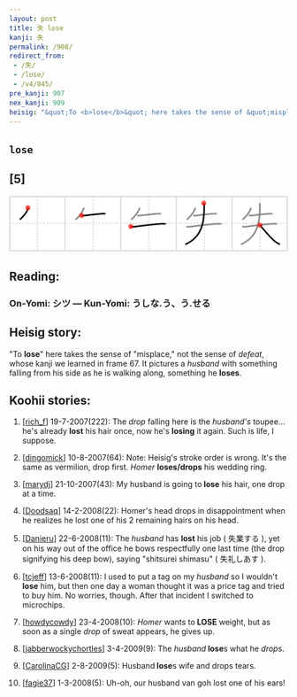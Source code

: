 ```yaml
---
layout: post
title: 失 lose
kanji: 失
permalink: /908/
redirect_from:
 - /失/
 - /lose/
 - /v4/845/
pre_kanji: 907
nex_kanji: 909
heisig: "&quot;To <b>lose</b>&quot; here takes the sense of &quot;misplace,&quot; not the sense of <i>defeat</i>, whose kanji we learned in frame 67. It pictures a <i>husband</i> with something falling from his side as he is walking along, something he <b>loses</b>."
---
```


## `lose`

## [5]

<div class="stroke"><img src="../images/E5A4B1.png" /></div>

## Reading:

### On-Yomi: シツ &mdash; Kun-Yomi: うしな.う、う.せる

## Heisig story:

&quot;To <b>lose</b>&quot; here takes the sense of &quot;misplace,&quot; not the sense of <i>defeat</i>, whose kanji we learned in frame 67. It pictures a <i>husband</i> with something falling from his side as he is walking along, something he <b>loses</b>.

## Koohii stories:

1) [<a href="http://kanji.koohii.com/profile/rich_f">rich_f</a>] 19-7-2007(222): The <em>drop</em> falling here is the <em>husband&#039;s</em> toupee... he&#039;s already <strong>lost</strong> his hair once, now he&#039;s <strong>losing</strong> it again. Such is life, I suppose.

2) [<a href="http://kanji.koohii.com/profile/dingomick">dingomick</a>] 10-8-2007(64): Note: Heisig&#039;s stroke order is wrong. It&#039;s the same as vermilion, drop first. <em>Homer</em> <strong>loses/drops</strong> his wedding ring.

3) [<a href="http://kanji.koohii.com/profile/marydj">marydj</a>] 21-10-2007(43): My husband is going to<strong> lose</strong> his hair, one drop at a time.

4) [<a href="http://kanji.koohii.com/profile/Doodsaq">Doodsaq</a>] 14-2-2008(22): Homer&#039;s head drops in disappointment when he realizes he lost one of his 2 remaining hairs on his head.

5) [<a href="http://kanji.koohii.com/profile/Danieru">Danieru</a>] 22-6-2008(11): The <em>husband</em> has <strong>lost</strong> his job ( 失業する ), yet on his way out of the office he bows respectfully one last time (the drop signifying his deep bow), saying &quot;shitsurei shimasu&quot; ( 失礼しあす ).

6) [<a href="http://kanji.koohii.com/profile/tcjeff">tcjeff</a>] 13-6-2008(11): I used to put a tag on my <em>husband</em> so I wouldn&#039;t<strong> lose</strong> him, but then one day a woman thought it was a price tag and tried to buy him. No worries, though. After that incident I switched to microchips.

7) [<a href="http://kanji.koohii.com/profile/howdycowdy">howdycowdy</a>] 23-4-2008(10): <em>Homer</em> wants to<strong> LOSE</strong> weight, but as soon as a single <em>drop</em> of sweat appears, he gives up.

8) [<a href="http://kanji.koohii.com/profile/jabberwockychortles">jabberwockychortles</a>] 3-4-2009(9): The <em>husband</em><strong> lose</strong>s what he <em>drop</em>s.

9) [<a href="http://kanji.koohii.com/profile/CarolinaCG">CarolinaCG</a>] 2-8-2009(5): Husband<strong> lose</strong>s wife and drops tears.

10) [<a href="http://kanji.koohii.com/profile/fagie37">fagie37</a>] 1-3-2008(5): Uh-oh, our husband van goh lost one of his ears!
